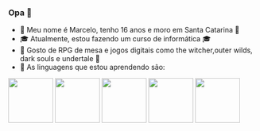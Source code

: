 ### Opa 👋


<!--**MarceloFranMar/MarceloFranMar** is a ✨ _special_ ✨ repository because its `README.md` (this file) appears on your GitHub profile.

Here are some ideas to get you started: -->

- :busts_in_silhouette: Meu nome é Marcelo, tenho 16 anos e moro em Santa Catarina :busts_in_silhouette:
- :mortar_board: Atualmente, estou fazendo um curso de informática :mortar_board:
- :space_invader: Gosto de RPG de mesa e jogos digitais como the witcher,outer wilds, dark souls e undertale :space_invader:
- :milky_way: As linguagens que estou aprendendo são:
  
<img src="https://cdn.jsdelivr.net/gh/devicons/devicon/icons/python/python-original-wordmark.svg" width="90" height="90" /> <img src="https://cdn.jsdelivr.net/gh/devicons/devicon/icons/java/java-original-wordmark.svg" width="90" height="90" /> <img src="https://cdn.jsdelivr.net/gh/devicons/devicon/icons/php/php-original.svg" width="90" height="90" /> <img src="https://cdn.jsdelivr.net/gh/devicons/devicon/icons/html5/html5-original-wordmark.svg" width="90" height="90" /> <img src="https://cdn.jsdelivr.net/gh/devicons/devicon/icons/arduino/arduino-original-wordmark.svg" width="90" height="90" />


          
